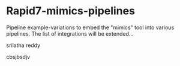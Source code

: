 # Rapid7-mimics-pipelines
Pipeline example-variations to embed the "mimics" tool into various pipelines.
The list of integrations will be extended...

srilatha reddy

cbsjbsdjv
